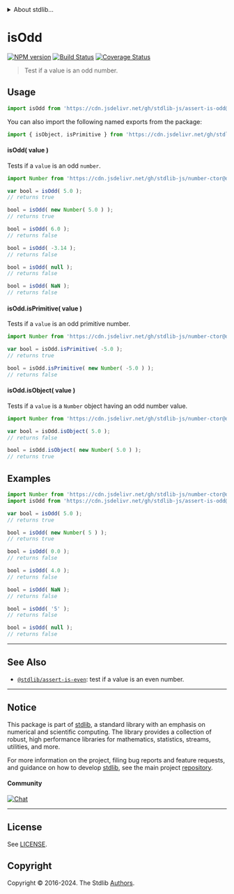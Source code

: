 <!--

@license Apache-2.0

Copyright (c) 2018 The Stdlib Authors.

Licensed under the Apache License, Version 2.0 (the "License");
you may not use this file except in compliance with the License.
You may obtain a copy of the License at

   http://www.apache.org/licenses/LICENSE-2.0

Unless required by applicable law or agreed to in writing, software
distributed under the License is distributed on an "AS IS" BASIS,
WITHOUT WARRANTIES OR CONDITIONS OF ANY KIND, either express or implied.
See the License for the specific language governing permissions and
limitations under the License.

-->


<details>
  <summary>
    About stdlib...
  </summary>
  <p>We believe in a future in which the web is a preferred environment for numerical computation. To help realize this future, we've built stdlib. stdlib is a standard library, with an emphasis on numerical and scientific computation, written in JavaScript (and C) for execution in browsers and in Node.js.</p>
  <p>The library is fully decomposable, being architected in such a way that you can swap out and mix and match APIs and functionality to cater to your exact preferences and use cases.</p>
  <p>When you use stdlib, you can be absolutely certain that you are using the most thorough, rigorous, well-written, studied, documented, tested, measured, and high-quality code out there.</p>
  <p>To join us in bringing numerical computing to the web, get started by checking us out on <a href="https://github.com/stdlib-js/stdlib">GitHub</a>, and please consider <a href="https://opencollective.com/stdlib">financially supporting stdlib</a>. We greatly appreciate your continued support!</p>
</details>

# isOdd

[![NPM version][npm-image]][npm-url] [![Build Status][test-image]][test-url] [![Coverage Status][coverage-image]][coverage-url] <!-- [![dependencies][dependencies-image]][dependencies-url] -->

> Test if a value is an odd number.



<section class="usage">

## Usage

```javascript
import isOdd from 'https://cdn.jsdelivr.net/gh/stdlib-js/assert-is-odd@v0.2.0-deno/mod.js';
```

You can also import the following named exports from the package:

```javascript
import { isObject, isPrimitive } from 'https://cdn.jsdelivr.net/gh/stdlib-js/assert-is-odd@v0.2.0-deno/mod.js';
```

#### isOdd( value )

Tests if a `value` is an odd `number`.

<!-- eslint-disable no-new-wrappers -->

```javascript
import Number from 'https://cdn.jsdelivr.net/gh/stdlib-js/number-ctor@deno/mod.js';

var bool = isOdd( 5.0 );
// returns true

bool = isOdd( new Number( 5.0 ) );
// returns true

bool = isOdd( 6.0 );
// returns false

bool = isOdd( -3.14 );
// returns false

bool = isOdd( null );
// returns false

bool = isOdd( NaN );
// returns false
```

#### isOdd.isPrimitive( value )

Tests if a `value` is an odd primitive number.

<!-- eslint-disable no-new-wrappers -->

```javascript
import Number from 'https://cdn.jsdelivr.net/gh/stdlib-js/number-ctor@deno/mod.js';

var bool = isOdd.isPrimitive( -5.0 );
// returns true

bool = isOdd.isPrimitive( new Number( -5.0 ) );
// returns false
```

#### isOdd.isObject( value )

Tests if a `value` is a `Number` object having an odd number value.

<!-- eslint-disable no-new-wrappers -->

```javascript
import Number from 'https://cdn.jsdelivr.net/gh/stdlib-js/number-ctor@deno/mod.js';

var bool = isOdd.isObject( 5.0 );
// returns false

bool = isOdd.isObject( new Number( 5.0 ) );
// returns true
```

</section>

<!-- /.usage -->

<section class="examples">

## Examples

<!-- eslint-disable no-new-wrappers -->

<!-- eslint no-undef: "error" -->

```javascript
import Number from 'https://cdn.jsdelivr.net/gh/stdlib-js/number-ctor@deno/mod.js';
import isOdd from 'https://cdn.jsdelivr.net/gh/stdlib-js/assert-is-odd@v0.2.0-deno/mod.js';

var bool = isOdd( 5.0 );
// returns true

bool = isOdd( new Number( 5 ) );
// returns true

bool = isOdd( 0.0 );
// returns false

bool = isOdd( 4.0 );
// returns false

bool = isOdd( NaN );
// returns false

bool = isOdd( '5' );
// returns false

bool = isOdd( null );
// returns false
```

</section>

<!-- /.examples -->

<!-- Section for related `stdlib` packages. Do not manually edit this section, as it is automatically populated. -->

<section class="related">

* * *

## See Also

-   <span class="package-name">[`@stdlib/assert-is-even`][@stdlib/assert/is-even]</span><span class="delimiter">: </span><span class="description">test if a value is an even number.</span>

</section>

<!-- /.related -->

<!-- Section for all links. Make sure to keep an empty line after the `section` element and another before the `/section` close. -->


<section class="main-repo" >

* * *

## Notice

This package is part of [stdlib][stdlib], a standard library with an emphasis on numerical and scientific computing. The library provides a collection of robust, high performance libraries for mathematics, statistics, streams, utilities, and more.

For more information on the project, filing bug reports and feature requests, and guidance on how to develop [stdlib][stdlib], see the main project [repository][stdlib].

#### Community

[![Chat][chat-image]][chat-url]

---

## License

See [LICENSE][stdlib-license].


## Copyright

Copyright &copy; 2016-2024. The Stdlib [Authors][stdlib-authors].

</section>

<!-- /.stdlib -->

<!-- Section for all links. Make sure to keep an empty line after the `section` element and another before the `/section` close. -->

<section class="links">

[npm-image]: http://img.shields.io/npm/v/@stdlib/assert-is-odd.svg
[npm-url]: https://npmjs.org/package/@stdlib/assert-is-odd

[test-image]: https://github.com/stdlib-js/assert-is-odd/actions/workflows/test.yml/badge.svg?branch=v0.2.0
[test-url]: https://github.com/stdlib-js/assert-is-odd/actions/workflows/test.yml?query=branch:v0.2.0

[coverage-image]: https://img.shields.io/codecov/c/github/stdlib-js/assert-is-odd/main.svg
[coverage-url]: https://codecov.io/github/stdlib-js/assert-is-odd?branch=main

<!--

[dependencies-image]: https://img.shields.io/david/stdlib-js/assert-is-odd.svg
[dependencies-url]: https://david-dm.org/stdlib-js/assert-is-odd/main

-->

[chat-image]: https://img.shields.io/gitter/room/stdlib-js/stdlib.svg
[chat-url]: https://app.gitter.im/#/room/#stdlib-js_stdlib:gitter.im

[stdlib]: https://github.com/stdlib-js/stdlib

[stdlib-authors]: https://github.com/stdlib-js/stdlib/graphs/contributors

[umd]: https://github.com/umdjs/umd
[es-module]: https://developer.mozilla.org/en-US/docs/Web/JavaScript/Guide/Modules

[deno-url]: https://github.com/stdlib-js/assert-is-odd/tree/deno
[deno-readme]: https://github.com/stdlib-js/assert-is-odd/blob/deno/README.md
[umd-url]: https://github.com/stdlib-js/assert-is-odd/tree/umd
[umd-readme]: https://github.com/stdlib-js/assert-is-odd/blob/umd/README.md
[esm-url]: https://github.com/stdlib-js/assert-is-odd/tree/esm
[esm-readme]: https://github.com/stdlib-js/assert-is-odd/blob/esm/README.md
[branches-url]: https://github.com/stdlib-js/assert-is-odd/blob/main/branches.md

[stdlib-license]: https://raw.githubusercontent.com/stdlib-js/assert-is-odd/main/LICENSE

<!-- <related-links> -->

[@stdlib/assert/is-even]: https://github.com/stdlib-js/assert-is-even/tree/deno

<!-- </related-links> -->

</section>

<!-- /.links -->
